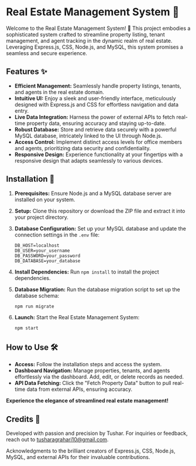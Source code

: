 # Real Estate Management System 🏡

Welcome to the Real Estate Management System! 🚀 This project embodies a sophisticated system crafted to streamline property listing, tenant management, and agent tracking in the dynamic realm of real estate. Leveraging Express.js, CSS, Node.js, and MySQL, this system promises a seamless and secure experience.

## Features ✨

- **Efficient Management:** Seamlessly handle property listings, tenants, and agents in the real estate domain.
- **Intuitive UI:** Enjoy a sleek and user-friendly interface, meticulously designed with Express.js and CSS for effortless navigation and data entry.
- **Live Data Integration:** Harness the power of external APIs to fetch real-time property data, ensuring accuracy and staying up-to-date.
- **Robust Database:** Store and retrieve data securely with a powerful MySQL database, intricately linked to the UI through Node.js.
- **Access Control:** Implement distinct access levels for office members and agents, prioritizing data security and confidentiality.
- **Responsive Design:** Experience functionality at your fingertips with a responsive design that adapts seamlessly to various devices.

## Installation 🚀

1. **Prerequisites:** Ensure Node.js and a MySQL database server are installed on your system.
2. **Setup:** Clone this repository or download the ZIP file and extract it into your project directory.
3. **Database Configuration:** Set up your MySQL database and update the connection settings in the `.env` file:

    ```
    DB_HOST=localhost
    DB_USER=your_username
    DB_PASSWORD=your_password
    DB_DATABASE=your_database
    ```

4. **Install Dependencies:** Run `npm install` to install the project dependencies.

5. **Database Migration:** Run the database migration script to set up the database schema:

    ```bash
    npm run migrate
    ```

6. **Launch:** Start the Real Estate Management System:

    ```bash
    npm start
    ```

## How to Use 🛠️

- **Access:** Follow the installation steps and access the system.
- **Dashboard Navigation:** Manage properties, tenants, and agents effortlessly via the dashboard. Add, edit, or delete records as needed.
- **API Data Fetching:** Click the "Fetch Property Data" button to pull real-time data from external APIs, ensuring accuracy.

**Experience the elegance of streamlined real estate management!**

## Credits 🙌

Developed with passion and precision by Tushar. For inquiries or feedback, reach out to tusharagrahari10@gmail.com.

Acknowledgments to the brilliant creators of Express.js, CSS, Node.js, MySQL, and external APIs for their invaluable contributions.

